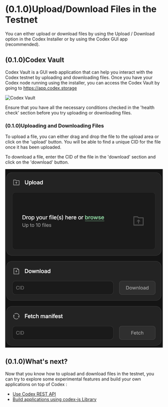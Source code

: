 # (0.1.0)Upload/Download Files in the Testnet

You can either upload or download files by using the Upload / Download option in the Codex Installer or by using the Codex GUI app (recommended).

## (0.1.0)Codex Vault

Codex Vault is a GUI web application that can help you interact with the Codex testnet by uploading and downloading files. Once you have your Codex node running using the installer, you can access the Codex Vault by going to https://app.codex.storage

![Codex Vault](/public/learn/codex-vault.png)

Ensure that you have all the necessary conditions checked in the 'health check' section before you try uploading or downloading files.

### (0.1.0)Uploading and Downloading Files

To upload a file, you can either drag and drop the file to the upload area or click on the 'upload' button. You will be able to find a unique CID for the file once it has been uploaded.

To download a file, enter the CID of the file in the 'download' section and click on the 'download' button.

![Upload and Download](/public/learn/upload-download.png)

## (0.1.0)What's next?

Now that you know how to upload and download files in the testnet, you can try to explore some experimental features and build your own applications on top of Codex :

- [Use Codex REST API](../using)
- [Build applications using codex-js Library](https://github.com/codex-storage/codex-js)